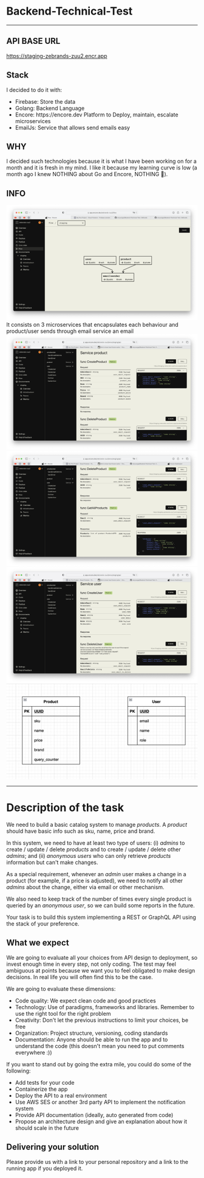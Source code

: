 # Backend-Technical-Test
-----------

## API BASE URL
https://staging-zebrands-zuu2.encr.app

## Stack
I decided to do it with: 
<ul>
<li>
Firebase: Store the data
</li>

<li>
Golang: Backend Language
</li>

<li>
Encore: https://encore.dev Platform to Deploy, maintain, escalate microservices
</li>

<li>
EmailJs: Service that allows send emails easy
</li>

</ul>

## WHY

I decided such technologies because it is what I have been working on for a month and it is fresh in my mind. I like it because my learning curve is low (a month ago I knew NOTHING about Go and Encore, NOTHING 🤯).

## INFO

![Documentation](https://github.com/tonyvazgar/Backend-Technical-Test/blob/main/img/microservices.png)
It consists on 3 microservices that encapsulates each behaviour and product/user sends through email service an email
![Documentation](https://github.com/tonyvazgar/Backend-Technical-Test/blob/main/img/Screenshot%202023-02-23%20at%2012.03.35%20p.m..png)
![Documentation](https://github.com/tonyvazgar/Backend-Technical-Test/blob/main/img/Screenshot%202023-02-23%20at%2012.03.43%20p.m..png)
![Documentation](https://github.com/tonyvazgar/Backend-Technical-Test/blob/main/img/Screenshot%202023-02-23%20at%2012.03.51%20p.m..png)
![Documentation](https://github.com/tonyvazgar/Backend-Technical-Test/blob/main/img/db.png)

------------------------------------------------------------------------------------
# Description of the task

We need to build a basic catalog system to manage _products_. A _product_ should have basic info such as sku, name, price and brand.

In this system, we need to have at least two type of users: (i) _admins_ to create / update / delete _products_ and to create / update / delete other _admins_; and (ii) _anonymous users_ who can only retrieve _products_ information but can't make changes.

As a special requirement, whenever an _admin_ user makes a change in a product (for example, if a price is adjusted), we need to notify all other _admins_ about the change, either via email or other mechanism.

We also need to keep track of the number of times every single product is queried by an _anonymous user_, so we can build some reports in the future.

Your task is to build this system implementing a REST or GraphQL API using the stack of your preference. 

## What we expect
We are going to evaluate all your choices from API design to deployment, so invest enough time in every step, not only coding. The test may feel ambiguous at points because we want you to feel obligated to make design decisions. In real life you will often find this to be the case.

We are going to evaluate these dimensions:
- Code quality: We expect clean code and good practices
- Technology: Use of paradigms, frameworks and libraries. Remember to use the right tool for the right problem
- Creativity: Don't let the previous instructions to limit your choices, be free
- Organization: Project structure, versioning, coding standards
- Documentation: Anyone should be able to run the app and to understand the code (this doesn't mean you need to put comments everywhere :))

If you want to stand out by going the extra mile, you could do some of the following:
- Add tests for your code
- Containerize the app
- Deploy the API to a real environment
- Use AWS SES or another 3rd party API to implement the notification system
- Provide API documentation (ideally, auto generated from code)
- Propose an architecture design and give an explanation about how it should scale in the future

## Delivering your solution
Please provide us with a link to your personal repository and a link to the running app if you deployed it.
